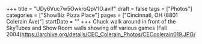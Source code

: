 +++
title = "UDy6Vuc7w5OwkroQpV1O.avif"
draft = false
tags = ["Photos"]
categories = ["ShowBiz Pizza Place"]
pages = ["Cincinnati, OH (8801 Colerain Ave)"]
startDate = ""
+++
Chuck walk around in front of the SkyTubes and Show Room walls showing off various games (Fall 2004)https://archive.org/details/CEC_Colerain_Photos/CECcolerain019.JPG/
